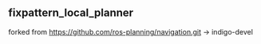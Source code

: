 ## fixpattern_local_planner
forked from https://github.com/ros-planning/navigation.git -> indigo-devel
